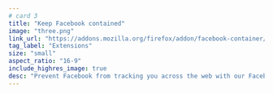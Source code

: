 ```yaml
---
# card 3
title: "Keep Facebook contained"
image: "three.png"
link_url: "https://addons.mozilla.org/firefox/addon/facebook-container/?utm_source=www.mozilla.org&utm_medium=referral&utm_campaign=election&utm_content=card"
tag_label: "Extensions"
size: "small"
aspect_ratio: "16-9"
include_highres_image: true
desc: "Prevent Facebook from tracking you across the web with our Facebook Container extension."
---
```

